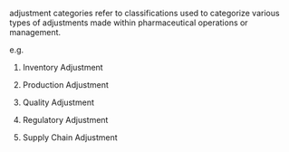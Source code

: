 adjustment categories refer to classifications used to categorize various types of adjustments made within pharmaceutical operations or management.

e.g.

1. Inventory Adjustment

2. Production Adjustment

3. Quality Adjustment

4. Regulatory Adjustment

5. Supply Chain Adjustment
